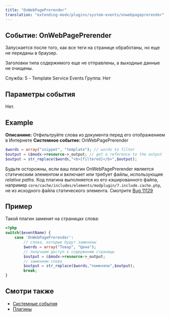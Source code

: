 ```yaml
---
title: "OnWebPagePrerender"
translation: "extending-modx/plugins/system-events/onwebpageprerender"
---
```


## Событие: OnWebPagePrerender

Запускается после того, как все теги на странице обработаны, но еще не переданы в браузер.

Заголовки типа содержимого еще не отправлены, а выходные данные не очищены.

Служба: 5 - Template Service Events
Группа: Нет

## Параметры события

Нет.

## Example

**Описаниие:** Отфильтруйте слова из документа перед его отображением в Интернете
**Системное событие:** OnWebPagePrerender

``` php
$words = array("snippet", "template"); // words to filter
$output = &$modx->resource->_output; // get a reference to the output
$output = str_replace($words,"<b>[filtered]</b>",$output);
```

Будьте осторожны, если ваш плагин OnWebPagePrerender является статическим элементом и включает или требует файлы, использующие _relative paths_. Код плагина выполняется из его кэшированного файла, например `core/cache/includes/elements/modplugin/7.include.cache.php`, не из исходного файла статического элемента. Смотрите [Bug 11129](https://github.com/modxcms/revolution/issues/11129)

## Пример

Такой плагин заменит на страницах слова:

```php
<?php
switch($eventName) {
    case 'OnWebPagePrerender': 
        // слова, которые будут заменены
        $words = array("Товар", "Цена");
        // получаем доступ к содержанию страницы
        $output = &$modx->resource->_output;
        // заменяем слова
        $output = str_replace($words,"поменяли",$output); 
        break;
}
```

## Смотри также

- [Системные события](extending-modx/plugins/system-events "Системные события")
- [Плагины](extending-modx/plugins "Плагины")
